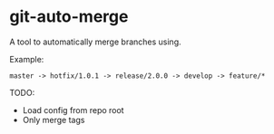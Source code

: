# git-auto-merge

A tool to automatically merge branches using.

Example:
```
master -> hotfix/1.0.1 -> release/2.0.0 -> develop -> feature/*
```

TODO:
  - Load config from repo root
  - Only merge tags
